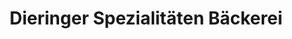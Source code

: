 ---
title: "Dieringer Spezialitäten Bäckerei"
url: /esslingen-am-neckar/dieringer-spezialitaeten-baeckerei/
shop: Bäckerei
---